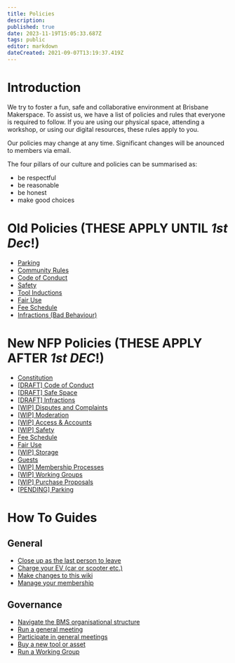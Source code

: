 ```yaml
---
title: Policies
description: 
published: true
date: 2023-11-19T15:05:33.687Z
tags: public
editor: markdown
dateCreated: 2021-09-07T13:19:37.419Z
---
```


# Introduction
We try to foster a fun, safe and collaborative environment at Brisbane Makerspace. To assist us, we have a list of policies and rules that everyone is required to follow. If you are using our physical space, attending a workshop, or using our digital resources, these rules apply to you.

Our policies may change at any time. Significant changes will be anounced to members via email.

The four pillars of our culture and policies can be summarised as:
* be respectful
* be reasonable
* be honest
* make good choices

# Old Policies (THESE APPLY UNTIL *1st Dec*!)
- [Parking](/policies/parking)
- [Community Rules](/policies/communityrules)
- [Code of Conduct](/policies/codeofconduct)
- [Safety](/policies/safety)
- [Tool Inductions](/policies/inductions)
- [Fair Use](/policies/fair-use)
- [Fee Schedule](/policies/fees)
- [Infractions (Bad Behaviour)](/policies/infractions)

# New NFP Policies (THESE APPLY AFTER *1st DEC*!)
- [Constitution](/constitution)
- [[DRAFT] Code of Conduct](/bylaws/coc)
- [[DRAFT] Safe Space](/bylaws/safespace)
- [[DRAFT] Infractions](/bylaws/infractions)
- [[WIP] Disputes and Complaints](/bylaws/disputes)
- [[WIP] Moderation](/bylaws/moderation)
- [[WIP] Access & Accounts](/bylaws/access)
- [[WIP] Safety](/bylaws/safety)
- [Fee Schedule](/bylaws/fees)
- [Fair Use](/bylaws/fair-use)
- [[WIP] Storage](/bylaws/storage)
- [Guests](/bylaws/guests)
- [[WIP] Membership Processes](/bylaws/membership-processes)
- [[WIP] Working Groups](/bylaws/working-groups)
- [[WIP] Purchase Proposals](/bylaws/purchase-proposals)
- [[PENDING] Parking](/bylaws/parking)


# How To Guides
## General
- [Close up as the last person to leave](/howto/closeup)
- [Charge your EV (car or scooter etc.)](/howto/charge-an-ev)
- [Make changes to this wiki](/howto/make-wiki-changes)
- [Manage your membership](/howto/manage-membership)

## Governance
- [Navigate the BMS organisational structure](/howto/org-structure)
- [Run a general meeting](/howto/run-general-meeting)
- [Participate in general meetings](/howto/general-meetings)
- [Buy a new tool or asset](/howto/buy-something)
- [Run a Working Group](/howto/run-working-groups)